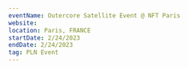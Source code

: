 ```yaml
---
eventName: Outercore Satellite Event @ NFT Paris
website: 
location: Paris, FRANCE
startDate: 2/24/2023
endDate: 2/24/2023
tag: PLN Event
---
```

